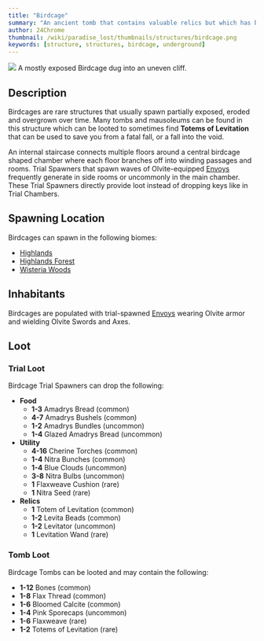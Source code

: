 ```yaml
---
title: "Birdcage"
summary: "An ancient tomb that contains valuable relics but which has been eroded and overgrown over time"
author: 24Chrome
thumbnail: /wiki/paradise_lost/thumbnails/structures/birdcage.png
keywords: [structure, structures, birdcage, underground]
---
```


<img src="/wiki/paradise_lost/structures/birdcage.png">
A mostly exposed Birdcage dug into an uneven cliff.

## Description
Birdcages are rare structures that usually spawn partially exposed, eroded and overgrown over time. Many tombs and mausoleums can be found in this structure which can be looted to sometimes find **Totems of Levitation** that can be used to save you from a fatal fall, or a fall into the void.

An internal staircase connects multiple floors around a central birdcage shaped chamber where each floor branches off into winding passages and rooms.
Trial Spawners that spawn waves of Olvite-equipped [Envoys](/wiki/paradise-lost/mobs/envoy/) frequently generate in side rooms or uncommonly in the main chamber. These Trial Spawners directly provide loot instead of dropping keys like in Trial Chambers.

## Spawning Location
Birdcages can spawn in the following biomes:
* [Highlands](/wiki/paradise-lost/biomes/highlands/)
* [Highlands Forest](/wiki/paradise-lost/biomes/highlands-forest/)
* [Wisteria Woods](/wiki/paradise-lost/biomes/wisteria-woods/)

## Inhabitants
Birdcages are populated with trial-spawned [Envoys](/wiki/paradise-lost/mobs/envoy/) wearing Olvite armor and wielding Olvite Swords and Axes.

## Loot

### Trial Loot
Birdcage Trial Spawners can drop the following:
* **Food**
  * **1-3** Amadrys Bread (common)
  * **4-7** Amadrys Bushels (common)
  * **1-2** Amadrys Bundles (uncommon)
  * **1-4** Glazed Amadrys Bread (uncommon)
* **Utility**
  * **4-16** Cherine Torches (common)
  * **1-4** Nitra Bunches (common)
  * **1-4** Blue Clouds (uncommon)
  * **3-8** Nitra Bulbs (uncommon)
  * **1** Flaxweave Cushion (rare)
  * **1** Nitra Seed (rare)
* **Relics**
  * **1** Totem of Levitation (common)
  * **1-2** Levita Beads (common)
  * **1-2** Levitator (uncommon)
  * **1** Levitation Wand (rare)

### Tomb Loot
Birdcage Tombs can be looted and may contain the following:
* **1-12** Bones (common)
* **1-8** Flax Thread (common)
* **1-6** Bloomed Calcite (common)
* **1-4** Pink Sporecaps (uncommon)
* **1-6** Flaxweave (rare)
* **1-2** Totems of Levitation (rare)

